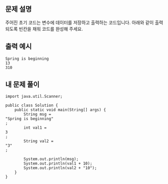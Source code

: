 ## 문제 설명
주어진 초기 코드는 변수에 데이터를 저장하고 출력하는 코드입니다. 아래와 같이 출력되도록 빈칸을 채워 코드를 완성해 주세요.

## 출력 예시
```
Spring is beginning
13
310
```

## 내 문제 풀이
```
import java.util.Scanner;

public class Solution {
    public static void main(String[] args) {
        String msg = 
"Spring is beginning"
;
        int val1 = 
3
;
        String val2 = 
"3"
;

        System.out.println(msg);
        System.out.println(val1 + 10);
        System.out.println(val2 + "10");
    }
}
```